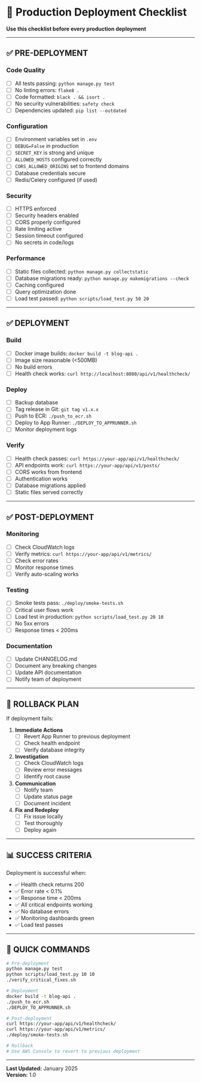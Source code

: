 # 🚀 Production Deployment Checklist

**Use this checklist before every production deployment**

---

## ✅ PRE-DEPLOYMENT

### Code Quality
- [ ] All tests passing: `python manage.py test`
- [ ] No linting errors: `flake8 .`
- [ ] Code formatted: `black . && isort .`
- [ ] No security vulnerabilities: `safety check`
- [ ] Dependencies updated: `pip list --outdated`

### Configuration
- [ ] Environment variables set in `.env`
- [ ] `DEBUG=False` in production
- [ ] `SECRET_KEY` is strong and unique
- [ ] `ALLOWED_HOSTS` configured correctly
- [ ] `CORS_ALLOWED_ORIGINS` set to frontend domains
- [ ] Database credentials secure
- [ ] Redis/Celery configured (if used)

### Security
- [ ] HTTPS enforced
- [ ] Security headers enabled
- [ ] CORS properly configured
- [ ] Rate limiting active
- [ ] Session timeout configured
- [ ] No secrets in code/logs

### Performance
- [ ] Static files collected: `python manage.py collectstatic`
- [ ] Database migrations ready: `python manage.py makemigrations --check`
- [ ] Caching configured
- [ ] Query optimization done
- [ ] Load test passed: `python scripts/load_test.py 50 20`

---

## ✅ DEPLOYMENT

### Build
- [ ] Docker image builds: `docker build -t blog-api .`
- [ ] Image size reasonable (<500MB)
- [ ] No build errors
- [ ] Health check works: `curl http://localhost:8080/api/v1/healthcheck/`

### Deploy
- [ ] Backup database
- [ ] Tag release in Git: `git tag v1.x.x`
- [ ] Push to ECR: `./push_to_ecr.sh`
- [ ] Deploy to App Runner: `./DEPLOY_TO_APPRUNNER.sh`
- [ ] Monitor deployment logs

### Verify
- [ ] Health check passes: `curl https://your-app/api/v1/healthcheck/`
- [ ] API endpoints work: `curl https://your-app/api/v1/posts/`
- [ ] CORS works from frontend
- [ ] Authentication works
- [ ] Database migrations applied
- [ ] Static files served correctly

---

## ✅ POST-DEPLOYMENT

### Monitoring
- [ ] Check CloudWatch logs
- [ ] Verify metrics: `curl https://your-app/api/v1/metrics/`
- [ ] Check error rates
- [ ] Monitor response times
- [ ] Verify auto-scaling works

### Testing
- [ ] Smoke tests pass: `./deploy/smoke-tests.sh`
- [ ] Critical user flows work
- [ ] Load test in production: `python scripts/load_test.py 20 10`
- [ ] No 5xx errors
- [ ] Response times < 200ms

### Documentation
- [ ] Update CHANGELOG.md
- [ ] Document any breaking changes
- [ ] Update API documentation
- [ ] Notify team of deployment

---

## 🔄 ROLLBACK PLAN

If deployment fails:

1. **Immediate Actions**
   - [ ] Revert App Runner to previous deployment
   - [ ] Check health endpoint
   - [ ] Verify database integrity

2. **Investigation**
   - [ ] Check CloudWatch logs
   - [ ] Review error messages
   - [ ] Identify root cause

3. **Communication**
   - [ ] Notify team
   - [ ] Update status page
   - [ ] Document incident

4. **Fix and Redeploy**
   - [ ] Fix issue locally
   - [ ] Test thoroughly
   - [ ] Deploy again

---

## 📊 SUCCESS CRITERIA

Deployment is successful when:

- ✅ Health check returns 200
- ✅ Error rate < 0.1%
- ✅ Response time < 200ms
- ✅ All critical endpoints working
- ✅ No database errors
- ✅ Monitoring dashboards green
- ✅ Load test passes

---

## 🎯 QUICK COMMANDS

```bash
# Pre-deployment
python manage.py test
python scripts/load_test.py 10 10
./verify_critical_fixes.sh

# Deployment
docker build -t blog-api .
./push_to_ecr.sh
./DEPLOY_TO_APPRUNNER.sh

# Post-deployment
curl https://your-app/api/v1/healthcheck/
curl https://your-app/api/v1/metrics/
./deploy/smoke-tests.sh

# Rollback
# Use AWS Console to revert to previous deployment
```

---

**Last Updated:** January 2025  
**Version:** 1.0
